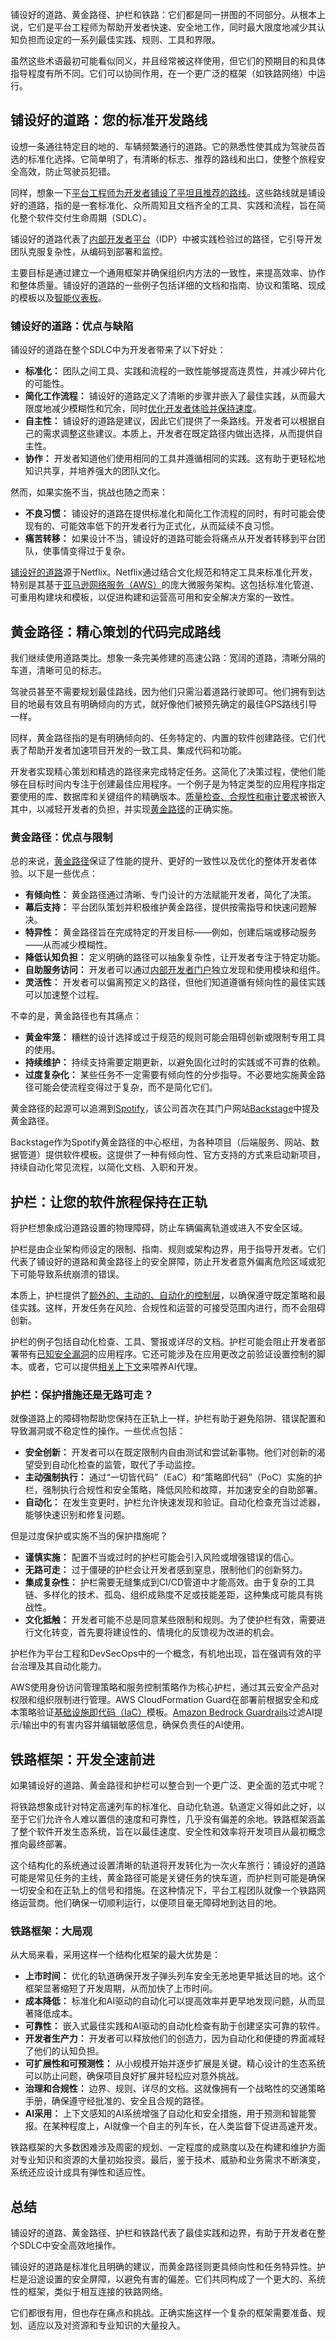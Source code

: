 铺设好的道路、黄金路径、护栏和铁路：它们都是同一拼图的不同部分。从根本上说，它们是平台工程师为帮助开发者快速、安全地工作，同时最大限度地减少其认知负担而设定的一系列最佳实践、规则、工具和界限。

虽然这些术语最初可能看似同义，并且经常被这样使用，但它们的预期目的和具体指导程度有所不同。它们可以协同作用，在一个更广泛的框架（如铁路网络）中运行。

## 铺设好的道路：您的标准开发路线

设想一条通往特定目的地的、车辆频繁通行的道路。它的熟悉性使其成为驾驶员首选的标准化选择。它简单明了，有清晰的标志、推荐的路线和出口，使整个旅程安全高效，防止驾驶员犯错。

同样，想象一下[平台工程师为开发者铺设了平坦且推荐的路线](https://thenewstack.io/internal-developer-portal-vs-platform-whats-the-difference/)。这些路线就是铺设好的道路，指的是一套标准化、众所周知且文档齐全的工具、实践和流程，旨在简化整个软件交付生命周期（SDLC）。

铺设好的道路代表了[内部开发者平台](https://mia-platform.eu/blog/internal-developer-portal-vs-platform/)（IDP）中被实践检验过的路径，它引导开发团队克服复杂性，从编码到部署和监控。

主要目标是通过建立一个通用框架并确保组织内方法的一致性，来提高效率、协作和整体质量。铺设好的道路的一些例子包括详细的文档和指南、协议和策略、现成的模板以及[智能仪表板](https://mia-platform.eu/blog/intelligent-devx-vs-developer-intelligence/)。

### 铺设好的道路：优点与缺陷

铺设好的道路在整个SDLC中为开发者带来了以下好处：

*   **标准化：** 团队之间工具、实践和流程的一致性能够提高连贯性，并减少碎片化的可能性。
*   **简化工作流程：** 铺设好的道路定义了清晰的步骤并嵌入了最佳实践，从而最大限度地减少模糊性和冗余，同时[优化开发者体验并保持速度](https://devblogs.microsoft.com/engineering-at-microsoft/building-paved-paths-the-journey-to-platform-engineering/)。
*   **自主性：** 铺设好的道路是建议，因此它们提供了一条路线。开发者可以根据自己的需求调整这些建议。本质上，开发者在既定路径内做出选择，从而提供自主性。
*   **协作：** 开发者知道他们使用相同的工具并遵循相同的实践。这有助于更轻松地知识共享，并培养强大的团队文化。

然而，如果实施不当，挑战也随之而来：

*   **不良习惯：** 铺设好的道路在提供标准化和简化工作流程的同时，有时可能会使现有的、可能效率低下的开发者行为正式化，从而延续不良习惯。
*   **痛苦转移：** 如果设计不当，铺设好的道路可能会将痛点从开发者转移到平台团队，使事情变得过于复杂。

[铺设好的道路](https://www.oreilly.com/library/view/oscon-2017/9781491976227/video306724.html)源于Netflix。Netflix通过结合文化规范和特定工具来标准化开发，特别是其基于[亚马逊网络服务（AWS）](https://aws.amazon.com/?utm_content=inline+mention)的庞大微服务架构。这包括标准化管道、可重用构建块和模板，以促进构建和运营高可用和安全解决方案的一致性。

## 黄金路径：精心策划的代码完成路线

我们继续使用道路类比。想象一条完美修建的高速公路：宽阔的道路，清晰分隔的车道，清晰可见的标志。

驾驶员甚至不需要规划最佳路线，因为他们只需沿着道路行驶即可。他们拥有到达目的地最有效且有明确倾向的方式，就好像他们被预先确定的最佳GPS路线引导一样。

同样，黄金路径指的是有明确倾向的、任务特定的、内置的软件创建路径。它们代表了帮助开发者加速项目开发的一致工具、集成代码和功能。

开发者实现精心策划和精选的路径来完成特定任务。这简化了决策过程，使他们能够在目标时间内专注于创建最佳应用程序。一个例子是为特定类型的应用程序指定要使用的库、数据库和关键组件的精确版本。[质量检查、合规性和审计要求](https://mia-care.io/technology-application/how-to-speed-up-samd-development-with-compliance/)被嵌入其中，以减轻开发者的负担，并实现[黄金路径](https://thenewstack.io/vmwares-golden-path/)的正确实施。

### 黄金路径：优点与限制

总的来说，[黄金路径](https://mia-platform.eu/blog/golden-paths-platform-engineering/)保证了性能的提升、更好的一致性以及优化的整体开发者体验。以下是一些优点：

*   **有倾向性：** 黄金路径通过清晰、专门设计的方法赋能开发者，简化了决策。
*   **幕后支持：** 平台团队策划并积极维护黄金路径，提供按需指导和快速问题解决。
*   **特异性：** 黄金路径旨在完成特定的开发目标——例如，创建后端或移动服务——从而减少模糊性。
*   **降低认知负担：** 定义明确的路径可以抽象复杂性，让开发者专注于特定功能。
*   **自助服务访问：** 开发者可以通过[内部开发者门户](https://thenewstack.io/top-5-strategies-for-crafting-a-successful-internal-developer-portal/)独立发现和使用模块和组件。
*   **灵活性：** 开发者可以偏离预定义的路径，但他们知道遵循有倾向性的最佳实践可以加速整个过程。

不幸的是，黄金路径也有其痛点：

*   **黄金牢笼：** 糟糕的设计选择或过于规范的规则可能会阻碍创新或限制专用工具的使用。
*   **持续维护：** 持续支持需要定期更新，以避免固化过时的实践或不可靠的依赖。
*   **过度复杂化：** 某些任务不一定需要有倾向性的分步指导。不必要地实施黄金路径可能会使流程变得过于复杂，而不是简化它们。

黄金路径的起源可以追溯到[Spotify](https://engineering.atspotify.com/2020/08/how-we-use-golden-paths-to-solve-fragmentation-in-our-software-ecosystem)，该公司首次在其门户网站[Backstage](https://mia-platform.eu/blog/backstage-alternatives-to-make-a-platform-app/)中提及黄金路径。

Backstage作为Spotify黄金路径的中心枢纽，为各种项目（后端服务、网站、数据管道）提供软件模板。这提供了一种有倾向性、官方支持的方式来启动新项目，持续自动化常见流程，以简化文档、入职和开发。

## 护栏：让您的软件旅程保持在正轨

将护栏想象成沿道路设置的物理障碍，防止车辆偏离轨道或进入不安全区域。

护栏是由企业架构师设定的限制、指南、规则或架构边界，用于指导开发者。它们代表了铺设好的道路和黄金路径上的安全屏障，防止开发者意外偏离危险区域或犯下可能导致系统崩溃的错误。

本质上，护栏提供了[额外的、主动的、自动化的控制层](https://learn.microsoft.com/en-us/platform-engineering/about/self-service#templates-streamline-development-with-automated-secure-practices)，以确保遵守既定策略和最佳实践。这样，开发任务在风险、合规性和运营的可接受范围内进行，而不会阻碍创新。

护栏的例子包括自动化检查、工具、警报或详尽的文档。护栏可能会阻止开发者部署带有[已知安全漏洞](https://thenewstack.io/the-challenges-of-securing-the-open-source-supply-chain/)的应用程序。它还可能涉及在应用更改之前验证设置控制的脚本。或者，它可以提供[相关上下文](https://mia-platform.eu/blog/contextual-ai-to-empower-a-developer-platform/)来喂养AI代理。

### 护栏：保护措施还是无路可走？

就像道路上的障碍物帮助您保持在正轨上一样，护栏有助于避免陷阱、错误配置和导致漏洞或不稳定性的操作。一些优点包括：

*   **安全创新：** 开发者可以在既定限制内自由测试和尝试新事物。他们对创新的渴望受到自动化检查的监管，取代了手动监控。
*   **主动强制执行：** 通过“一切皆代码”（EaC）和“策略即代码”（PoC）实施的护栏，强制执行合规性和安全策略，降低风险和故障，并加速安全的自助部署。
*   **自动化：** 在发生变更时，护栏允许快速发现和验证。自动化检查充当过滤器，能够快速识别和修复问题。

但是过度保护或实施不当的保护措施呢？

*   **谨慎实施：** 配置不当或过时的护栏可能会引入风险或增强错误的信心。
*   **无路可走：** 过于僵硬的护栏会让开发者感到窒息，限制他们的创新努力。
*   **集成复杂性：** 护栏需要无缝集成到CI/CD管道中才能高效。由于复杂的工具链、多样化的技术、孤岛、组织成熟度不足或技能差距，这种集成可能具有挑战性。
*   **文化抵触：** 开发者可能不总是同意某些限制和规则。为了使护栏有效，需要进行文化转变，首先要将建设性的、情境化的反馈视为改进的机会。

护栏作为平台工程和DevSecOps中的一个概念，有机地出现，旨在强调有效的平台治理及其自动化能力。

AWS使用身份访问管理策略和服务控制策略作为核心护栏，通过其云安全产品对权限和组织限制进行管理。AWS CloudFormation Guard在部署前根据安全和成本策略验证[基础设施即代码（IaC）](https://thenewstack.io/infrastructure-as-code-is-dead-long-live-infrastructure-from-code/)模板。[Amazon Bedrock Guardrails](https://aws.amazon.com/bedrock/guardrails/?nc1=h_ls)过滤AI提示/输出中的有害内容并编辑敏感信息，确保负责任的AI使用。

## 铁路框架：开发全速前进

如果铺设好的道路、黄金路径和护栏可以整合到一个更广泛、更全面的范式中呢？

将铁路想象成针对特定高速列车的标准化、自动化轨道。轨道定义得如此之好，以至于它们允许令人难以置信的速度和可靠性，几乎没有偏差的余地。铁路框架涵盖了整个软件开发生态系统，旨在以最佳速度、安全性和效率将开发项目从最初概念推向最终部署。

这个结构化的系统通过设置清晰的轨道将开发转化为一次火车旅行：铺设好的道路可能是常见任务的主线，黄金路径可能是关键任务的快车道，而护栏则可能是确保一切安全和在正轨上的信号和措施。在这种情况下，平台工程团队就像一个铁路网络运营商。他们确保一切顺利运行，以便项目毫无障碍地到达目的地。

### 铁路框架：大局观

从大局来看，采用这样一个结构化框架的最大优势是：

*   **上市时间：** 优化的轨道确保开发子弹头列车安全无恙地更早抵达目的地。这个框架显著缩短了开发周期，从而加快了上市时间。
*   **成本降低：** 标准化和AI驱动的自动化可以提高效率并更早地发现问题，从而显著降低成本。
*   **可靠性：** 嵌入式最佳实践和AI驱动的自动化检查有助于创建坚实可靠的软件。
*   **开发者生产力：** 开发者可以释放他们的创造力，因为自动化和便捷的界面减轻了他们的认知负担。
*   **可扩展性和可预测性：** 从小规模开始并逐步扩展是关键。精心设计的生态系统可以防止问题，确保项目良好扩展并轻松应对意外挑战。
*   **治理和合规性：** 边界、规则、详尽的文档。这就像拥有一个战略性的交通策略手册，确保遵守经批准的、安全且合规的路径。
*   **AI采用：** 上下文感知的AI系统增强了自动化和安全措施，用于预测和智能警报。在某种程度上，AI就像一个自主的列车长，在人类监督下促进高速开发。

铁路框架的大多数困难涉及周密的规划、一定程度的成熟度以及在构建和维护方面对专业知识和资源的大量初始投资。最后，鉴于技术、威胁和业务需求不断演变，系统还应设计成具有弹性和适应性。

## 总结

铺设好的道路、黄金路径、护栏和铁路代表了最佳实践和边界，有助于开发者在整个SDLC中安全高效地操作。

铺设好的道路是标准化且明确的建议，而黄金路径则更具倾向性和任务特异性。护栏是沿途设置的安全屏障，以避免有害的偏差。它们共同构成了一个更大的、系统性的框架，类似于相互连接的铁路网络。

它们都很有用，但也存在痛点和挑战。正确实施这样一个复杂的框架需要准备、规划、适应以及对资源和专业知识的大量投入。